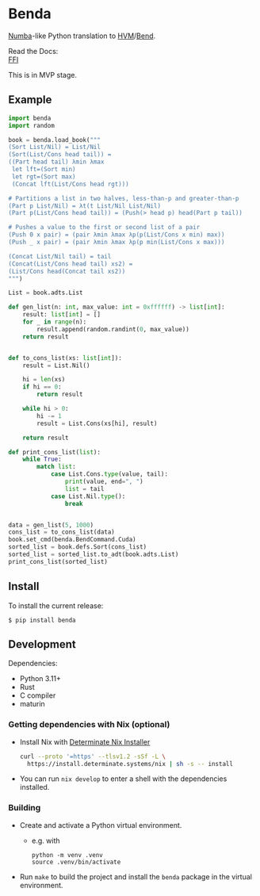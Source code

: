 # Benda

[Numba]-like Python translation to [HVM]/[Bend].

[Numba]: https://numba.pydata.org/
[HVM]: https://github.com/HigherOrderCo/hvm
[Bend]: https://github.com/HigherOrderCo/bend

Read the Docs:<br>
[FFI](/docs/FFI.md)

This is in MVP stage.

## Example

```py
import benda
import random

book = benda.load_book("""
(Sort List/Nil) = List/Nil
(Sort(List/Cons head tail)) =
((Part head tail) λmin λmax
 let lft=(Sort min)
 let rgt=(Sort max)
 (Concat lft(List/Cons head rgt)))

# Partitions a list in two halves, less-than-p and greater-than-p
(Part p List/Nil) = λt(t List/Nil List/Nil)
(Part p(List/Cons head tail)) = (Push(> head p) head(Part p tail))

# Pushes a value to the first or second list of a pair
(Push 0 x pair) = (pair λmin λmax λp(p(List/Cons x min) max))
(Push _ x pair) = (pair λmin λmax λp(p min(List/Cons x max)))

(Concat List/Nil tail) = tail
(Concat(List/Cons head tail) xs2) =
(List/Cons head(Concat tail xs2))
""")

List = book.adts.List

def gen_list(n: int, max_value: int = 0xffffff) -> list[int]:
    result: list[int] = []
    for _ in range(n):
        result.append(random.randint(0, max_value))
    return result


def to_cons_list(xs: list[int]):
    result = List.Nil()

    hi = len(xs)
    if hi == 0:
        return result

    while hi > 0:
        hi -= 1
        result = List.Cons(xs[hi], result)

    return result

def print_cons_list(list):
    while True:
        match list:
            case List.Cons.type(value, tail):
                print(value, end=", ")
                list = tail
            case List.Nil.type():
                break


data = gen_list(5, 1000)
cons_list = to_cons_list(data)
book.set_cmd(benda.BendCommand.Cuda)
sorted_list = book.defs.Sort(cons_list)
sorted_list = sorted_list.to_adt(book.adts.List)
print_cons_list(sorted_list)
```

## Install

To install the current release:
```
$ pip install benda
```

## Development

Dependencies:

- Python 3.11+
- Rust
- C compiler
- maturin

### Getting dependencies with Nix (optional)

- Install Nix with [Determinate Nix Installer]

  ```sh
  curl --proto '=https' --tlsv1.2 -sSf -L \
    https://install.determinate.systems/nix | sh -s -- install
  ```

- You can run `nix develop` to enter a shell with the dependencies installed.

### Building

- Create and activate a Python virtual environment.
  - e.g. with
    ```
    python -m venv .venv
    source .venv/bin/activate
    ```

- Run `make` to build the project and install the `benda` package in the virtual
  environment.

<!-- - You can use [`direnv`][direnv] to automatically load the environment when you
  enter the project directory. -->

[Determinate Nix Installer]: https://install.determinate.systems
[direnv]: https://direnv.net
